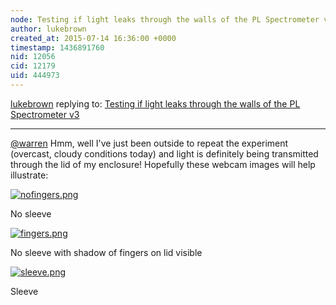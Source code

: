 ```yaml
---
node: Testing if light leaks through the walls of the PL Spectrometer v3
author: lukebrown
created_at: 2015-07-14 16:36:00 +0000
timestamp: 1436891760
nid: 12056
cid: 12179
uid: 444973
---
```




[lukebrown](../profile/lukebrown) replying to: [Testing if light leaks through the walls of the PL Spectrometer v3](../notes/warren/07-13-2015/testing-if-light-leaks-through-the-walls-of-the-pl-spectrometer-v3)

----
[@warren](/profile/warren) Hmm, well I've just been outside to repeat the experiment (overcast, cloudy conditions today) and light is definitely being transmitted through the lid of my enclosure!  Hopefully these webcam images will help illustrate:

[![nofingers.png](https://i.publiclab.org/system/images/photos/000/010/672/medium/nofingers.png)](https://i.publiclab.org/system/images/photos/000/010/672/original/nofingers.png)

No sleeve


[![fingers.png](https://i.publiclab.org/system/images/photos/000/010/673/medium/fingers.png)](https://i.publiclab.org/system/images/photos/000/010/673/original/fingers.png)

No sleeve with shadow of fingers on lid visible


[![sleeve.png](https://i.publiclab.org/system/images/photos/000/010/674/medium/sleeve.png)](https://i.publiclab.org/system/images/photos/000/010/674/original/sleeve.png)

Sleeve